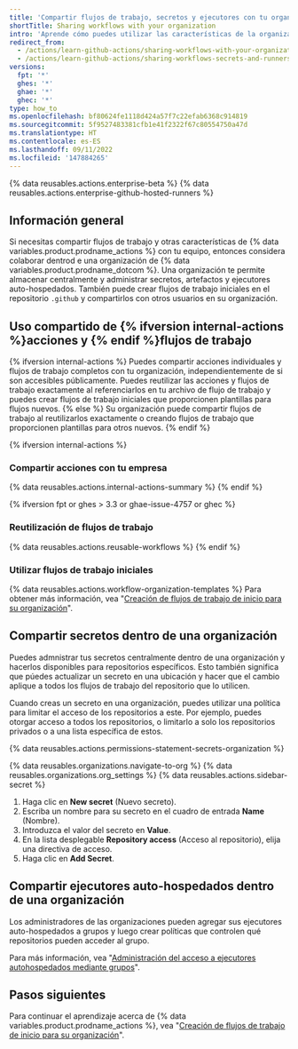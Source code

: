 ```yaml
---
title: 'Compartir flujos de trabajo, secretos y ejecutores con tu organización'
shortTitle: Sharing workflows with your organization
intro: 'Aprende cómo puedes utilizar las características de la organización para colaborar con tu equipo al compartir flujos de trabajo, secretos y ejecutores auto-hospedados.'
redirect_from:
  - /actions/learn-github-actions/sharing-workflows-with-your-organization
  - /actions/learn-github-actions/sharing-workflows-secrets-and-runners-with-your-organization
versions:
  fpt: '*'
  ghes: '*'
  ghae: '*'
  ghec: '*'
type: how_to
ms.openlocfilehash: bf80624fe1118d424a57f7c22efab6368c914819
ms.sourcegitcommit: 5f9527483381cfb1e41f2322f67c80554750a47d
ms.translationtype: HT
ms.contentlocale: es-ES
ms.lasthandoff: 09/11/2022
ms.locfileid: '147884265'
---
```

{% data reusables.actions.enterprise-beta %} {% data reusables.actions.enterprise-github-hosted-runners %}

## Información general

Si necesitas compartir flujos de trabajo y otras características de {% data variables.product.prodname_actions %} con tu equipo, entonces considera colaborar dentrod e una organización de {% data variables.product.prodname_dotcom %}. Una organización te permite almacenar centralmente y administrar secretos, artefactos y ejecutores auto-hospedados. También puede crear flujos de trabajo iniciales en el repositorio `.github` y compartirlos con otros usuarios en su organización.

## Uso compartido de {% ifversion internal-actions %}acciones y {% endif %}flujos de trabajo

{% ifversion internal-actions %} Puedes compartir acciones individuales y flujos de trabajo completos con tu organización, independientemente de si son accesibles públicamente. Puedes reutilizar las acciones y flujos de trabajo exactamente al referenciarlos en tu archivo de flujo de trabajo y puedes crear flujos de trabajo iniciales que proporcionen plantillas para flujos nuevos.
{% else %} Su organización puede compartir flujos de trabajo al reutilizarlos exactamente o creando flujos de trabajo que proporcionen plantillas para otros nuevos.
{% endif %}

{% ifversion internal-actions %}
### Compartir acciones con tu empresa

{% data reusables.actions.internal-actions-summary %} {% endif %}

{% ifversion fpt or ghes > 3.3 or ghae-issue-4757 or ghec %}
### Reutilización de flujos de trabajo

{% data reusables.actions.reusable-workflows %} {% endif %}

### Utilizar flujos de trabajo iniciales

{% data reusables.actions.workflow-organization-templates %} Para obtener más información, vea "[Creación de flujos de trabajo de inicio para su organización](/actions/using-workflows/creating-starter-workflows-for-your-organization)".

## Compartir secretos dentro de una organización

Puedes admnistrar tus secretos centralmente dentro de una organización y hacerlos disponibles para repositorios específicos. Esto también significa que púedes actualizar un secreto en una ubicación y hacer que el cambio aplique a todos los flujos de trabajo del repositorio que lo utilicen.

Cuando creas un secreto en una organización, puedes utilizar una política para limitar el acceso de los repositorios a este. Por ejemplo, puedes otorgar acceso a todos los repositorios, o limitarlo a solo los repositorios privados o a una lista específica de estos.

{% data reusables.actions.permissions-statement-secrets-organization %}

{% data reusables.organizations.navigate-to-org %} {% data reusables.organizations.org_settings %} {% data reusables.actions.sidebar-secret %}
1. Haga clic en **New secret** (Nuevo secreto).
1. Escriba un nombre para su secreto en el cuadro de entrada **Name** (Nombre).
1. Introduzca el valor del secreto en **Value**.
1. En la lista desplegable **Repository access** (Acceso al repositorio), elija una directiva de acceso.
1. Haga clic en **Add Secret**.

## Compartir ejecutores auto-hospedados dentro de una organización

Los administradores de las organizaciones pueden agregar sus ejecutores auto-hospedados a grupos y luego crear políticas que controlen qué repositorios pueden acceder al grupo.

Para más información, vea "[Administración del acceso a ejecutores autohospedados mediante grupos](/actions/hosting-your-own-runners/managing-access-to-self-hosted-runners-using-groups)".


## Pasos siguientes

Para continuar el aprendizaje acerca de {% data variables.product.prodname_actions %}, vea "[Creación de flujos de trabajo de inicio para su organización](/actions/using-workflows/creating-starter-workflows-for-your-organization)".
